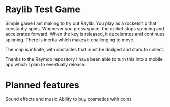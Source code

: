 # Raylib Test Game
Simple game I am making to try out Raylib.
You play as a rocketship that constantly spins. Whenever you press space, the rocket stops spinning and accelerates forward. When the key is released, it decelerates and continues spinning. There is inertia which makes it challenging to move.

The map is infinite, with obstacles that must be dodged and stars to collect.

Thanks to the Raymob repository I have been able to turn this into a mobile app which I plan to eventually release.

# Planned features
Sound effects and music
Ability to buy cosmetics with coins
  
